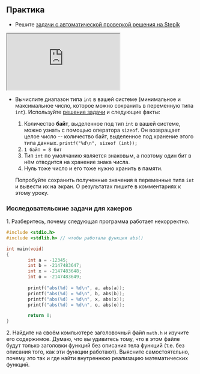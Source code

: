 ## Практика

- Решите [задачи с автоматической проверкой решения на Stepik](https://stepik.org/lesson/41090/step/1)

<div class="lessonStepikBlock">
    <iframe src="https://stepik.org/lesson/41090/step/1"></iframe>
</div>

- Вычислите диапазон типа `int` в вашей системе (минимальное и максимальное число, которое можно сохранить в переменную типа `int`). Используйте [решение задачи](https://stepik.org/lesson/41090/step/8?unit=30904) и следующие факты:
  1. Количество **байт**, выделенное под тип `int` в вашей системе, можно узнать с помощью оператора `sizeof`. Он возвращает целое число -- количество байт, выделенное под хранение этого типа данных. `printf("%d\n", sizeof (int));`
  2. `1 байт = 8 бит`
  3. Тип `int` по умолчанию является знаковым, а поэтому один бит в нём отводится на хранение знака числа.
  4. Нуль тоже число и его тоже нужно хранить в памяти.
  
  Попробуйте сохранить полученные значения в переменные типа `int` и вывести их на экран. О результатах пишите в комментариях к этому уроку.

### Исследовательские задачи для хакеров

1\. Разберитесь, почему следующая программа работает некорректно.

```c
#include <stdio.h>
#include <stdlib.h> // чтобы работала функция abs()

int main(void)
{              
        int a = -12345;
        int b = -2147483647;
        int x = -2147483648;
        int o = -2147483649;
        
        printf("abs(%d) = %d\n", a, abs(a));
        printf("abs(%d) = %d\n", b, abs(b));
        printf("abs(%d) = %d\n", x, abs(x));
        printf("abs(%d) = %d\n", o, abs(o));

        return 0;
}
```

2\. Найдите на своём компьютере заголовочный файл `math.h` и изучите его содержимое. Думаю, что вы удивитесь тому, что в этом файле будут только заголовки функций без описания тела функций (т.е. без описания того, как эти функции работают). Выясните самостоятельно, почему это так и где найти внутреннюю реализацию математических функций.

